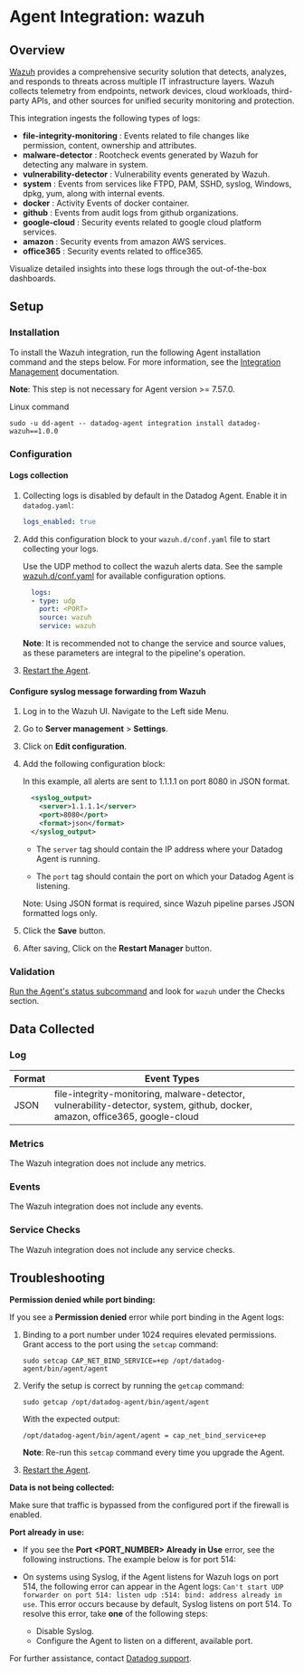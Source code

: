 # Agent Integration: wazuh

## Overview

[Wazuh][3] provides a comprehensive security solution that detects, analyzes, and responds to threats across multiple IT infrastructure layers. Wazuh collects telemetry from endpoints, network devices, cloud workloads, third-party APIs, and other sources for unified security monitoring and protection.

This integration ingests the following types of logs:
- **file-integrity-monitoring** : Events related to file changes like permission, content, ownership and attributes.
- **malware-detector** : Rootcheck events generated by Wazuh for detecting any malware in system.
- **vulnerability-detector** : Vulnerability events generated by Wazuh.
- **system** : Events from services like FTPD, PAM, SSHD, syslog, Windows, dpkg, yum, along with internal events.
- **docker** : Activity Events of docker container. 
- **github** : Events from audit logs from github organizations.
- **google-cloud** : Security events related to google cloud platform services.
- **amazon** : Security events from amazon AWS services.
- **office365** : Security events related to office365.

Visualize detailed insights into these logs through the out-of-the-box dashboards.

## Setup

### Installation

To install the Wazuh integration, run the following Agent installation command and the steps below. For more information, see the [Integration Management][4] documentation.

**Note**: This step is not necessary for Agent version >= 7.57.0.

Linux command
  ```shell
  sudo -u dd-agent -- datadog-agent integration install datadog-wazuh==1.0.0
  ```

### Configuration

#### Logs collection

1. Collecting logs is disabled by default in the Datadog Agent. Enable it in `datadog.yaml`:

    ```yaml
    logs_enabled: true
    ```
2. Add this configuration block to your `wazuh.d/conf.yaml` file to start collecting your logs.

    Use the UDP method to collect the wazuh alerts data.
    See the sample [wazuh.d/conf.yaml][6] for available configuration options.

    ```yaml
      logs:
      - type: udp
        port: <PORT>
        source: wazuh
        service: wazuh
    ```
    **Note**: It is recommended not to change the service and source values, as these parameters are integral to the pipeline's operation.

3. [Restart the Agent][2].

#### Configure syslog message forwarding from Wazuh

  1. Log in to the Wazuh UI. Navigate to the Left side Menu.
  2. Go to **Server management** > **Settings**.
  3. Click on **Edit configuration**.
  4. Add the following configuration block:

      In this example, all alerts are sent to 1.1.1.1 on port 8080 in JSON format.
      ```xml
        <syslog_output>
          <server>1.1.1.1</server>
          <port>8080</port>
          <format>json</format>
        </syslog_output>
      ```

      * The `server` tag should contain the IP address where your Datadog Agent is running.

      * The `port` tag should contain the port on which your Datadog Agent is listening.

      Note: Using JSON format is required, since Wazuh pipeline parses JSON formatted logs only.
  5. Click the **Save** button.
  6. After saving, Click on the **Restart Manager** button.


### Validation

[Run the Agent's status subcommand][5] and look for `wazuh` under the Checks section.

## Data Collected

### Log 

| Format     | Event Types    |
| ---------  | -------------- |
| JSON | file-integrity-monitoring, malware-detector, vulnerability-detector, system, github, docker, amazon, office365, google-cloud|

### Metrics

The Wazuh integration does not include any metrics.

### Events

The Wazuh integration does not include any events.

### Service Checks

The Wazuh integration does not include any service checks.

## Troubleshooting

**Permission denied while port binding:**

If you see a **Permission denied** error while port binding in the Agent logs:

1. Binding to a port number under 1024 requires elevated permissions. Grant access to the port using the `setcap` command:
    ```shell
    sudo setcap CAP_NET_BIND_SERVICE=+ep /opt/datadog-agent/bin/agent/agent
    ```

2. Verify the setup is correct by running the `getcap` command:

    ```shell
    sudo getcap /opt/datadog-agent/bin/agent/agent
    ```

    With the expected output:

    ```shell
    /opt/datadog-agent/bin/agent/agent = cap_net_bind_service+ep
    ```

    **Note**: Re-run this `setcap` command every time you upgrade the Agent.

3. [Restart the Agent][2].

**Data is not being collected:**

Make sure that traffic is bypassed from the configured port if the firewall is enabled.

**Port already in use:**

- If you see the **Port <PORT_NUMBER> Already in Use** error, see the following instructions. The example below is for port 514:

- On systems using Syslog, if the Agent listens for Wazuh logs on port 514, the following error can appear in the Agent logs: `Can't start UDP forwarder on port 514: listen udp :514: bind: address already in use`. This error occurs because by default, Syslog listens on port 514. To resolve this error, take **one** of the following steps: 

    - Disable Syslog.
    - Configure the Agent to listen on a different, available port.


For further assistance, contact [Datadog support][1].

[1]: https://docs.datadoghq.com/help/
[2]: https://docs.datadoghq.com/agent/guide/agent-commands/#start-stop-and-restart-the-agent
[3]: https://wazuh.com/
[4]: https://docs.datadoghq.com/agent/guide/integration-management/?tab=linux#install
[5]: https://docs.datadoghq.com/agent/guide/agent-commands/#agent-status-and-information
[6]: https://github.com/DataDog/integrations-core/blob/master/wazuh/datadog_checks/wazuh/data/conf.yaml.example
